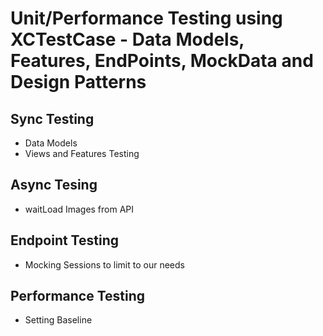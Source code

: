 
# Unit/Performance Testing using XCTestCase - Data Models, Features, EndPoints, MockData and Design Patterns


## Sync Testing
* Data Models
* Views and Features Testing 


## Async Tesing
* waitLoad Images from API


## Endpoint Testing
* Mocking Sessions to limit to our needs


## Performance Testing
* Setting Baseline

